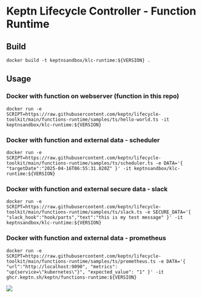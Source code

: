 # Keptn Lifecycle Controller - Function Runtime

## Build
```
docker build -t keptnsandbox/klc-runtime:${VERSION} .
```

## Usage

### Docker with function on webserver (function in this repo)
```
docker run -e SCRIPT=https://raw.githubusercontent.com/keptn/lifecycle-toolkit/main/functions-runtime/samples/ts/hello-world.ts -it keptnsandbox/klc-runtime:${VERSION}
```

### Docker with function and external data - scheduler
```
docker run -e SCRIPT=https://raw.githubusercontent.com/keptn/lifecycle-toolkit/main/functions-runtime/samples/ts/scheduler.ts -e DATA='{ "targetDate":"2025-04-16T06:55:31.820Z" }' -it keptnsandbox/klc-runtime:${VERSION}
```

### Docker with function and external secure data - slack
```
docker run -e SCRIPT=https://raw.githubusercontent.com/keptn/lifecycle-toolkit/main/functions-runtime/samples/ts/slack.ts -e SECURE_DATA='{ "slack_hook":"hook/parts","text":"this is my test message" }' -it keptnsandbox/klc-runtime:${VERSION}
```

### Docker with function and external data - prometheus
```
docker run -e SCRIPT=https://raw.githubusercontent.com/keptn/lifecycle-toolkit/main/functions-runtime/samples/ts/prometheus.ts -e DATA='{ "url":"http://localhost:9090", "metrics": "up{service=\"kubernetes\"}", "expected_value": "1" }' -it ghcr.keptn.sh/keptn/functions-runtime:${VERSION}
```

<img referrerpolicy="no-referrer-when-downgrade" src="https://static.scarf.sh/a.png?x-pxid=858843d8-8da2-4ce5-a325-e5321c770a78" />
